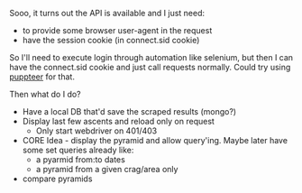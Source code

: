 Sooo, it turns out the API is available and I just need:

* to provide some browser user-agent in the request
* have the session cookie (in connect.sid cookie)

So I'll need to execute login through automation like selenium, but then I can have the connect.sid cookie and just call requests normally. 
Could try using [puppteer](https://pptr.dev/) for that.

Then what do I do?

* Have a local DB that'd save the scraped results (mongo?)
* Display last few ascents and reload only on request 
    * Only start webdriver on 401/403
* CORE Idea - display the pyramid and allow query'ing. Maybe later have some set queries already like:
    * a pyarmid from:to dates
    * a pyramid from a given crag/area only
* compare pyramids
